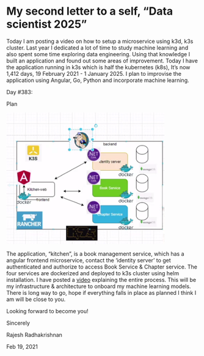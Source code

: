 # My second letter to a self, “Data scientist 2025”

Today I am posting a video on how to setup a microservice using k3d, k3s cluster. Last year I dedicated a lot of time to study machine learning and also spent some time exploring data engineering. Using that knowledge I built an application and found out some areas of improvement. Today I have the application running in k3s which is half the kubernetes (k8s), It’s now 1,412 days, 19 February 2021 - 1 January 2025. I plan to improvise the application using Angular, Go, Python and incorporate machine learning.

Day \#383:

Plan

![](/images/2021-02-19-Microservices_k3s_kitchen/media/image1.png)

The application, “kitchen”, is a book management service, which has a angular frontend microservice, contact the ‘identity server’ to get authenticated and authorize to access Book Service & Chapter service. The four services are dockerized and deployed to k3s cluster using helm installation. I have posted a [video](https://youtu.be/ieyR04C1DxE) explaining the entire process. This will be my infrastructure & architecture to onboard my machine learning models. There is long way to go, hope if everything falls in place as planned I think I am will be close to you.

Looking forward to become you\!

Sincerely

Rajesh Radhakrishnan

Feb 19, 2021
